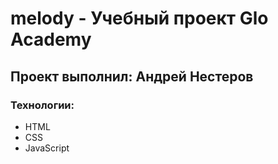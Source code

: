# melody - Учебный проект Glo Academy
## Проект выполнил: Андрей Нестеров

### Технологии:
- HTML
- CSS
- JavaScript
